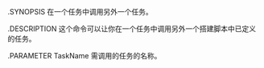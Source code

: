 .SYNOPSIS
    在一个任务中调用另外一个任务。

.DESCRIPTION
    这个命令可以让你在一个任务中调用另外一个搭建脚本中已定义的任务。

.PARAMETER TaskName
    需调用的任务的名称。
